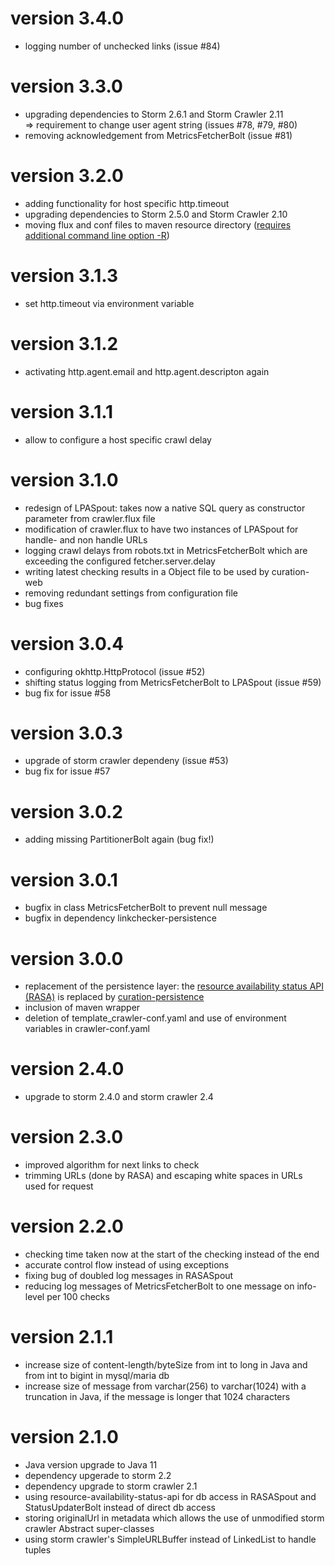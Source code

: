 # version 3.4.0
- logging number of unchecked links (issue #84)

# version 3.3.0
- upgrading dependencies to Storm 2.6.1 and Storm Crawler 2.11  
  => requirement to change user agent string (issues #78, #79, #80)
- removing acknowledgement from MetricsFetcherBolt (issue #81)

# version 3.2.0
- adding functionality for host specific http.timeout
- upgrading dependencies to Storm 2.5.0 and Storm Crawler 2.10
- moving flux and conf files to maven resource directory ([requires additional command line option -R](https://storm.apache.org/releases/2.6.0/flux.html))

# version 3.1.3
- set http.timeout via environment variable

# version 3.1.2
- activating http.agent.email and http.agent.descripton again

# version 3.1.1
- allow to configure a host specific crawl delay

# version 3.1.0
- redesign of LPASpout: takes now a native SQL query as constructor parameter from crawler.flux file
- modification of crawler.flux to have two instances of LPASpout for handle- and non handle URLs
- logging crawl delays from robots.txt in MetricsFetcherBolt which are exceeding the configured fetcher.server.delay
- writing latest checking results in a Object file to be used by curation-web
- removing redundant settings from configuration file
- bug fixes   

# version 3.0.4
- configuring okhttp.HttpProtocol (issue #52)
- shifting status logging from MetricsFetcherBolt to LPASpout (issue #59)
- bug fix for issue #58

# version 3.0.3
- upgrade of storm crawler dependeny (issue #53)
- bug fix for issue #57

# version 3.0.2
- adding missing PartitionerBolt again (bug fix!)

# version 3.0.1
- bugfix in class MetricsFetcherBolt to prevent null message
- bugfix in dependency linkchecker-persistence

# version 3.0.0
- replacement of the persistence layer: the [resource availability status API (RASA)](https://github.com/clarin-eric/resource-availability-status-api) 
is replaced by [curation-persistence](https://github.com/clarin-eric/curation-persistence)
- inclusion of maven wrapper
- deletion of template_crawler-conf.yaml and use of environment variables in crawler-conf.yaml

# version 2.4.0
- upgrade to storm 2.4.0 and storm crawler 2.4
 
# version 2.3.0
- improved algorithm for next links to check
- trimming URLs (done by RASA) and escaping white spaces in URLs used for request

# version 2.2.0
- checking time taken now at the start of the checking instead of the end
- accurate control flow instead of using exceptions
- fixing bug of doubled log messages in RASASpout
- reducing log messages of MetricsFetcherBolt to one message on info-level per 100 checks  

# version 2.1.1
- increase size of content-length/byteSize from int to long in Java and from int to bigint in mysql/maria db
- increase size of message from varchar(256) to varchar(1024) with a truncation in Java, if the message is longer that 1024 characters

# version 2.1.0
- Java version upgrade to Java 11
- dependency upgerade to storm 2.2
- dependency upgrade to storm crawler 2.1
- using resource-availability-status-api for db access in RASASpout and StatusUpdaterBolt instead of direct db access 
- storing originalUrl in metadata which allows the use of unmodified storm crawler Abstract super-classes
- using storm crawler's SimpleURLBuffer instead of LinkedList to handle tuples